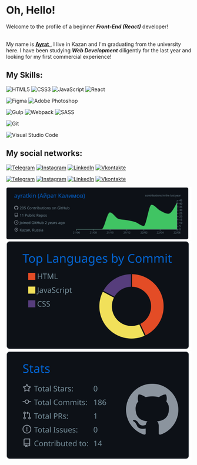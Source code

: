 <h1>Oh, Hello!</h1>
Welcome to the profile of a beginner <strong><i>Front-End (React)</i></strong> developer! <br><br>

My name is <a href="https://t.me/ayratkin"> <strong>Ayrat</strong> </a>, I live in Kazan and I'm graduating from the university here. I have been studying <strong><i>Web Development</i></strong> diligently for the last year and looking for my first commercial experience!

<h2>My Skills: </h2>

![HTML5](https://img.shields.io/badge/html5-%23E34F26.svg?style=for-the-badge&logo=html5&logoColor=white)
![CSS3](https://img.shields.io/badge/css3-%231572B6.svg?style=for-the-badge&logo=css3&logoColor=white)
![JavaScript](https://img.shields.io/badge/javascript-%23323330.svg?style=for-the-badge&logo=javascript&logoColor=%23F7DF1E)
![React](https://img.shields.io/badge/react-%2320232a.svg?style=for-the-badge&logo=react&logoColor=%2361DAFB)

![Figma](https://img.shields.io/badge/figma-%23F24E1E.svg?style=for-the-badge&logo=figma&logoColor=white) 
![Adobe Photoshop](https://img.shields.io/badge/adobe%20photoshop-%2331A8FF.svg?style=for-the-badge&logo=adobe%20photoshop&logoColor=white)

![Gulp](https://img.shields.io/badge/GULP-%23CF4647.svg?style=for-the-badge&logo=gulp&logoColor=white)
![Webpack](https://img.shields.io/badge/webpack-%238DD6F9.svg?style=for-the-badge&logo=webpack&logoColor=black)
![SASS](https://img.shields.io/badge/SASS-hotpink.svg?style=for-the-badge&logo=SASS&logoColor=white)

![Git](https://img.shields.io/badge/git-%23F05033.svg?style=for-the-badge&logo=git&logoColor=white)

![Visual Studio Code](https://img.shields.io/badge/Visual%20Studio%20Code-0078d7.svg?style=for-the-badge&logo=visual-studio-code&logoColor=white)

<h2>My social networks: </h2>

[![Telegram](https://img.shields.io/badge/-Telegram-090909?style=for-the-badge&logo=telegram&logoColor=27A0D9)](https://t.me/ayratkin)
[![Instagram](https://img.shields.io/badge/-Instagram-090909?style=for-the-badge&logo=instagram&logoColor=B4068E)](https://www.instagram.com/airat.zip)
[![LinkedIn](https://img.shields.io/badge/-LinkedIn-090909?style=for-the-badge&logo=linkedin&logoColor=007BB6)](https://www.linkedin.com/in/airat-kalimov-19940423b)
[![Vkontakte](https://img.shields.io/badge/-Vkontakte-090909?style=for-the-badge&logo=Vk&logoColor=4F7DB3)](https://vk.com/wsjttui)





[![Telegram](https://img.shields.io/badge/-Telegram-090909?style=for-the-badge&logo=telegram&logoColor=27A0D9)]([https://](https://t.me/ayratkin))
[![Instagram](https://img.shields.io/badge/-Instagram-090909?style=for-the-badge&logo=instagram&logoColor=B4068E)]([https://www.instagram.com/alexeyshpavda](https://www.instagram.com/airat.zip/))
[![LinkedIn](https://img.shields.io/badge/-LinkedIn-090909?style=for-the-badge&logo=linkedin&logoColor=007BB6)]([https://www.linkedin.com/in/airat-kalimov-19940423b/)
[![Vkontakte](https://img.shields.io/badge/-Vkontakte-090909?style=for-the-badge&logo=Vk&logoColor=4F7DB3)](https://vk.com/wsjttui)

[![](https://raw.githubusercontent.com/ayratkin/ayratkin/master/profile-summary-card-output/github_dark/0-profile-details.svg)](https://github.com/vn7n24fzkq/github-profile-summary-cards)
[![](https://raw.githubusercontent.com/ayratkin/ayratkin/master/profile-summary-card-output/github_dark/2-most-commit-language.svg)](https://github.com/vn7n24fzkq/github-profile-summary-cards)
[![](https://raw.githubusercontent.com/ayratkin/ayratkin/master/profile-summary-card-output/github_dark/3-stats.svg)](https://github.com/vn7n24fzkq/github-profile-summary-cards) 
